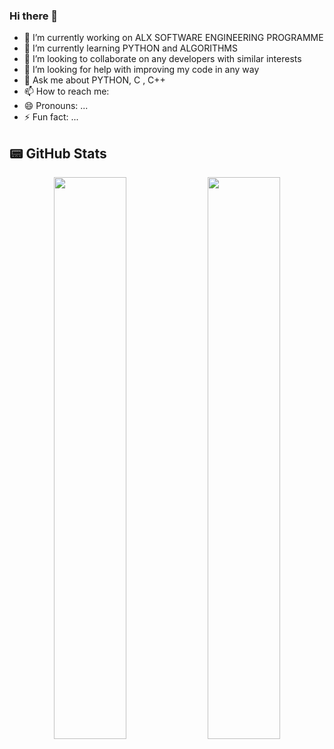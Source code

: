 ### Hi there 👋

<!--
**BasilNjoga/BasilNjoga** is a ✨ _special_ ✨ repository because its `README.md` (this file) appears on your GitHub profile. -->

- 🔭 I’m currently working on ALX SOFTWARE ENGINEERING PROGRAMME
- 🌱 I’m currently learning PYTHON and ALGORITHMS
- 👯 I’m looking to collaborate on any developers with similar interests
- 🤔 I’m looking for help with improving my code in any way
- 💬 Ask me about PYTHON, C , C++
- 📫 How to reach me: 
- 😄 Pronouns: ...
- ⚡ Fun fact: ...

## 📟 GitHub Stats
<p align="center">
	<img width="48%" src="https://github-readme-stats.vercel.app/api?username=BasilNjoga&&show_icons=true&title_color=ffffff&icon_color=bb2acf&text_color=daf7dc&bg_color=151515" />
	<img width="48%" src="https://github-readme-streak-stats.herokuapp.com/?user=BasilNjoga&theme=vue" />
</p>
